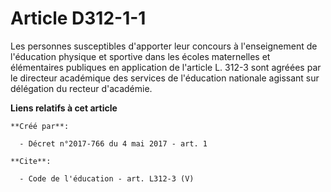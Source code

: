 # Article D312-1-1

Les personnes susceptibles d'apporter leur concours à l'enseignement de l'éducation physique et sportive dans les écoles
maternelles et élémentaires publiques en application de l'article L. 312-3 sont agréées par le directeur académique des
services de l'éducation nationale agissant sur délégation du recteur d'académie.

**Liens relatifs à cet article**

	**Créé par**:

	  - Décret n°2017-766 du 4 mai 2017 - art. 1

	**Cite**:

	  - Code de l'éducation - art. L312-3 (V)
